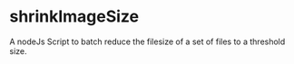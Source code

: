 # shrinkImageSize
A nodeJs Script to batch reduce the filesize of a set of files to a threshold size.
